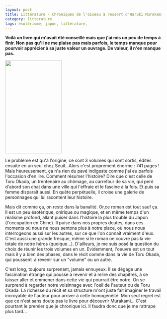 ```yaml
---
layout: post
title: Littérature - Chroniques de l'oiseau à ressort d'Haruki Murakami (1994)
category: litterature
tags: ésotérisme, japon, littérature, 
---
```

**Voilà un livre qui m'avait été conseillé mais que j'ai mis un peu de temps à finir. Non pas qu'il ne me plaise pas mais parfois, le temps manque pour pourvoir apprécier à sa juste valeur un ouvrage. De valeur, il n'en manque pas.**

<img class="alignleft size-medium wp-image-22352" src="https://cheziceman.files.wordpress.com/2018/02/murakamioiseau.jpg?w=182" alt="" width="182" height="300" />

Le problème est qu'à l'origine, ce sont 3 volumes qui sont sortis, édités ensuite en un seul chez Seuil...Alors c'est proprement énorme : 741 pages ! Mais heureusement, ça n'a rien du pavé indigeste comme j'ai eu parfois l'occasion d'en lire. Comment résumer l'histoire? Dire que c'est celle de Toru Okada, un trentenaire au chômage, au carrefour de sa vie, qui perd d'abord son chat dans une ville qui l'effraie et le fascine à la fois. Et puis sa femme disparaît aussi. En quête perpétuelle, il croise une galerie de personnages qui lui racontent leur histoire.

Mais dit comme ça, on reste dans la banalité. Or,ce roman est tout sauf ça. Il est un peu ésotérique, onirique ou magique, et en même temps d'un réalisme profond, allant puiser dans l'histoire la plus trouble du Japon (l'occupation en Chine). Il puise dans nos propres doutes, dans ces moments où nous ne nous sentons plus à notre place, où nous nous interrogeons aussi sur les autres, sur ce que l'on connaît vraiment d'eux. C'est aussi une grande fresque, même si le roman ne couvre pas la vie totale de notre héros (quoique...). D'ailleurs, je me suis posé la question du choix de réunir les trois volumes en un. Evidemment, l'oeuvre est un tout mais il y a bien des phases, dans le récit comme dans la vie de Toru Okada, qui poussent  à revenir sur un "volume" ou un autre.

C'est long, toujours surprenant, jamais ennuyeux. Il se dégage une fascination étrange qui pousse à revenir et à relire des chapitres, à se laisser aller et emmener dans cette vie qui pourrait être notre. On se surprend à regarder notre voisinnage avec l'oeil de l'auteur ou de Toru Okada. La richesse du récit et sa structure m'ont juste fait imaginer le travail incroyable de l'auteur pour arriver à cette homogénéité. Mon seul regret est que ce n'est sans doute pas le livre pour découvrir Murakami... C'est pourtant le premier que je chronique ici. Il faudra donc que je me rattrape plus tard...
